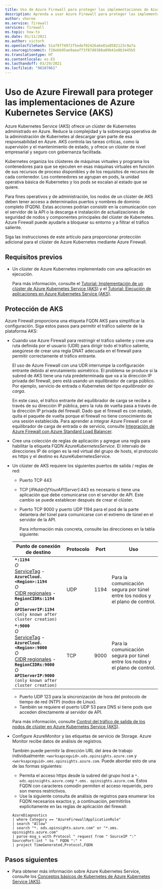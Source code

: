 ```yaml
---
title: Uso de Azure Firewall para proteger las implementaciones de Azure Kubernetes Service (AKS)
description: Aprenda a usar Azure Firewall para proteger las implementaciones de Azure Kubernetes Service (AKS)
author: vhorne
ms.service: firewall
services: firewall
ms.topic: how-to
ms.date: 01/11/2021
ms.author: victorh
ms.openlocfilehash: 51af9ff4972f5edef02426a6e81e8582123c9a7a
ms.sourcegitcommit: f28ebb95ae9aaaff3f87d8388a09b41e0b3445b5
ms.translationtype: HT
ms.contentlocale: es-ES
ms.lasthandoff: 03/29/2021
ms.locfileid: "98107861"
---
```

# <a name="use-azure-firewall-to-protect-azure-kubernetes-service-aks-deployments"></a>Uso de Azure Firewall para proteger las implementaciones de Azure Kubernetes Service (AKS)

Azure Kubernetes Service (AKS) ofrece un clúster de Kubernetes administrado en Azure. Reduce la complejidad y la sobrecarga operativa de la administración de Kubernetes al descargar gran parte de esa responsabilidad en Azure. AKS controla las tareas críticas, como la supervisión y el mantenimiento de estado, y ofrece un clúster de nivel empresarial y seguro con gobernanza facilitada.

Kubernetes organiza los clústeres de máquinas virtuales y programa los contenedores para que se ejecuten en esas máquinas virtuales en función de sus recursos de proceso disponibles y de los requisitos de recursos de cada contenedor. Los contenedores se agrupan en pods, la unidad operativa básica de Kubernetes y los pods se escalan al estado que se quiere.

Para fines operativos y de administración, los nodos de un clúster de AKS deben tener acceso a determinados puertos y nombres de dominio completo (FQDN). Estas acciones podrían consistir en la comunicación con el servidor de la API o la descarga e instalación de actualizaciones de seguridad de nodos y componentes principales del clúster de Kubernetes. Azure Firewall puede ayudarle a bloquear su entorno y a filtrar el tráfico saliente.

Siga las instrucciones de este artículo para proporcionar protección adicional para el clúster de Azure Kubernetes mediante Azure Firewall.

## <a name="prerequisites"></a>Requisitos previos

- Un clúster de Azure Kubernetes implementado con una aplicación en ejecución.

   Para más información, consulte el [Tutorial: Implementación de un clúster de Azure Kubernetes Service (AKS)](../aks/tutorial-kubernetes-deploy-cluster.md) y el [Tutorial: Ejecución de aplicaciones en Azure Kubernetes Service (AKS)](../aks/tutorial-kubernetes-deploy-application.md).


## <a name="securing-aks"></a>Protección de AKS

Azure Firewall proporciona una etiqueta FQDN AKS para simplificar la configuración. Siga estos pasos para permitir el tráfico saliente de la plataforma AKS:

- Cuando use Azure Firewall para restringir el tráfico saliente y cree una ruta definida por el usuario (UDR) para dirigir todo el tráfico saliente, asegúrese de crear una regla DNAT adecuada en el firewall para permitir correctamente el tráfico entrante. 

   El uso de Azure Firewall con una UDR interrumpe la configuración entrante debido al enrutamiento asimétrico. El problema se produce si la subred de AKS tiene una ruta predeterminada que va a la dirección IP privada del firewall, pero está usando un equilibrador de carga público. Por ejemplo, servicio de entrada o Kubernetes del tipo *equilibrador de carga*.

   En este caso, el tráfico entrante del equilibrador de carga se recibe a través de su dirección IP pública, pero la ruta de vuelta pasa a través de la dirección IP privada del firewall. Dado que el firewall es con estado, quita el paquete de vuelta porque el firewall no tiene conocimiento de una sesión establecida. Para aprender a integrar Azure Firewall con el equilibrador de carga de entrada o de servicio, consulte [Integración de Azure Firewall con Azure Standard Load Balancer](integrate-lb.md).
- Cree una colección de reglas de aplicación y agregue una regla para habilitar la etiqueta FQDN *AzureKubernetesService*. El intervalo de direcciones IP de origen es la red virtual del grupo de hosts, el protocolo es https y el destino es AzureKubernetesService.
- Un clúster de AKS requiere los siguientes puertos de salida / reglas de red:

   - Puerto TCP 443
   - TCP [*IPAddrOfYourAPIServer*]:443 es necesario si tiene una aplicación que debe comunicarse con el servidor de API. Este cambio se puede establecer después de crear el clúster.
   - Puerto TCP 9000 y puerto UDP 1194 para el pod de la parte delantera del túnel para comunicarse con el extremo de túnel en el servidor de la API.

      Para información más concreta, consulte las direcciones en la tabla siguiente:

   | Punto de conexión de destino                                                             | Protocolo | Port    | Uso  |
   |----------------------------------------------------------------------------------|----------|---------|------|
   | **`*:1194`** <br/> *O* <br/> [ServiceTag](../virtual-network/service-tags-overview.md#available-service-tags) -  **`AzureCloud.<Region>:1194`** <br/> *O* <br/> [CIDR regionales](../virtual-network/service-tags-overview.md#discover-service-tags-by-using-downloadable-json-files) -  **`RegionCIDRs:1194`** <br/> *O* <br/> **`APIServerIP:1194`** `(only known after cluster creation)`  | UDP           | 1194      | Para la comunicación segura por túnel entre los nodos y el plano de control. |
   | **`*:9000`** <br/> *O* <br/> [ServiceTag](../virtual-network/service-tags-overview.md#available-service-tags) -  **`AzureCloud.<Region>:9000`** <br/> *O* <br/> [CIDR regionales](../virtual-network/service-tags-overview.md#discover-service-tags-by-using-downloadable-json-files) -  **`RegionCIDRs:9000`** <br/> *O* <br/> **`APIServerIP:9000`** `(only known after cluster creation)`  | TCP           | 9000      | Para la comunicación segura por túnel entre los nodos y el plano de control. |

   - Puerto UDP 123 para la sincronización de hora del protocolo de tiempo de red (NTP) (nodos de Linux).
   - También se requiere el puerto UDP 53 para DNS si tiene pods que acceden directamente al servidor de API.

   Para más información, consulte [Control del tráfico de salida de los nodos de clúster en Azure Kubernetes Service (AKS)](../aks/limit-egress-traffic.md).
- Configure AzureMonitor y las etiquetas de servicio de Storage. Azure Monitor recibe datos de análisis de registros.

   También puede permitir la dirección URL del área de trabajo individualmente: `<worksapceguid>.ods.opinsights.azure.com` y `<worksapceguid>.oms.opinsights.azure.com`. Puede abordar esto de una de las formas siguientes:

    - Permita el acceso https desde la subred del grupo host a `*. ods.opinsights.azure.com`y `*.oms. opinsights.azure.com`. Estos FQDN con caracteres comodín permiten el acceso requerido, pero son menos restrictivos.
    - Use la siguiente consulta de análisis de registros para enumerar los FQDN necesarios exactos y, a continuación, permitirlos explícitamente en las reglas de aplicación del firewall:
   ```
   AzureDiagnostics 
   | where Category == "AzureFirewallApplicationRule" 
   | search "Allow" 
   | search "*. ods.opinsights.azure.com" or "*.oms. opinsights.azure.com"
   | parse msg_s with Protocol " request from " SourceIP ":" SourcePort:int " to " FQDN ":" * 
   | project TimeGenerated,Protocol,FQDN 
   ```


## <a name="next-steps"></a>Pasos siguientes

- Para obtener más información sobre Azure Kubernetes Service, consulte los [Conceptos básicos de Kubernetes de Azure Kubernetes Service (AKS)](../aks/concepts-clusters-workloads.md).
